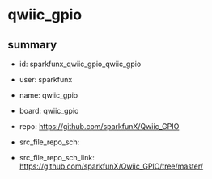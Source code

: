 # qwiic_gpio
 
## summary 
* id: sparkfunx_qwiic_gpio_qwiic_gpio
* user: sparkfunx
* name: qwiic_gpio
* board: qwiic_gpio
* repo: https://github.com/sparkfunX/Qwiic_GPIO



* src_file_repo_sch: 
* src_file_repo_sch_link: https://github.com/sparkfunX/Qwiic_GPIO/tree/master/






